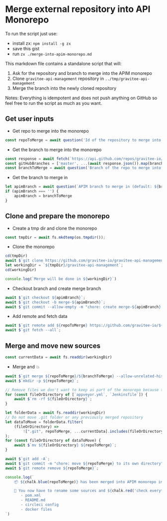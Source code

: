 # Merge external repository into API Monorepo

To run the script just use:
- install zx: `npm install -g zx`
- save this gist
- run `zx ./merge-into-apim-monorepo.md`

This markdown file contains a standalone script that will:
1. Ask for the repository and branch to merge into the APIM monorepo
2. Clone `gravitee-api-management` repository in `../tmp/gravitee-api-management`
3. Merge the branch into the newly cloned repository

Notes: Everything is idempotent and does not push anything on GitHub so feel free to run the script as much as you want.

## Get user inputs

- Get repo to merge into the monorepo

```js
const repoToMerge = await question('Id of the repository to merge into the monorepo (use tab to autocomplete): ', { choices: ['gravitee-gateway'] })
```

- Get the branch to merge into the monorepo

```js
const response = await fetch(`https://api.github.com/repos/gravitee-io/${repoToMerge}/branches`)
const gitHubBranches = ['master', ...(await response.json()).map(branch => branch.name)];
const branchToMerge = await question('Branch of the repo to merge into the monorepo (use tab to autocomplete): ', { choices: gitHubBranches })
```

- Get the branch to merge in

```js
let apimBranch = await question(`APIM branch to merge in (default: ${branchToMerge}): `, { choices: ['master'] })
if (apimBranch === '') {
    apimBranch = branchToMerge
}
```

## Clone and prepare the monorepo

- Create a tmp dir and clone the monorepo

```js
const tmpDir = await fs.mkdtemp(os.tmpdir());
```

- Clone the monorepo

```js
cd(tmpDir)
await $`git clone https://github.com/gravitee-io/gravitee-api-management.git`;
let workingDir = `${tmpDir}/gravitee-api-management`;
cd(workingDir)

console.log(`Merge will be done in ${workingDir}`)
```

- Checkout branch and create merge branch

```js
await $`git checkout ${apimBranch}`;
await $`git checkout -b merge-${apimBranch}`;
await $`git commit --allow-empty -m "chore: create merge-${apimBranch} branch"`;
```

- Add remote and fetch data

```js
await $`git remote add ${repoToMerge} https://github.com/gravitee-io/${repoToMerge}.git`;
await $`git fetch --all`;
```

## Merge and move new sources

```js
const currentData = await fs.readdir(workingDir)
```

- Merge and 💥

```js
await $`git merge ${repoToMerge}/${branchToMerge} --allow-unrelated-histories -X ours`;
await $`mkdir -p ${repoToMerge}`;

// Remove files we don't want to keep as part of the monorepo because they are not relevant anymore or would be duplicated
for (const fileOrDirectory of [`appveyor.yml`, `Jenkinsfile`]) {
    await $`rm -rf ${fileOrDirectory}`;
}

let folderData = await fs.readdir(workingDir)
// Do not move .git folder or any previously merged repository
let dataToMove = folderData.filter(
    (fileOrDirectory) =>
        ![".git", repoToMerge, ...currentData].includes(fileOrDirectory)
);
for (const fileOrDirectory of dataToMove) {
    await $`mv ${fileOrDirectory} ${repoToMerge}`;
}

await $`git add -A`;
await $`git commit -m "chore: move ${repoToMerge} to its own directory"`;
await $`git remote remove ${repoToMerge}`;

console.log(`
    📦 ${chalk.blue(repoToMerge)} has been merged into APIM monorepo in: ${chalk.blue(workingDir)}

    🚨 You now have to rename some sources and ${chalk.red('check everything')} is correct before pushing, especially: 
       - pom.xml
       - README.md
       - circleci config
       - docker files
`)
```
